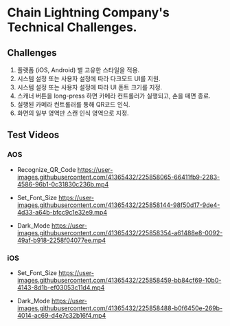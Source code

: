 # Chain Lightning Company's Technical Challenges.

## Challenges
1. 플랫폼 (iOS, Android) 별 고유한 스타일을 적용.
2. 시스템 설정 또는 사용자 설정에 따라 다크모드 UI를 지원.
3. 시스템 설정 또는 사용자 설정에 따라 UI 폰트 크기를 지정.
4. 스캐너 버튼을 long-press 하면 카메라 컨트롤러가 실행되고, 손을 떼면 종료.
5. 실행된 카메라 컨트롤러를 통해 QR코드 인식.
6. 화면의 일부 영역만 스캔 인식 영역으로 지정.

## Test Videos
### AOS
- Recognize_QR_Code
https://user-images.githubusercontent.com/41365432/225858065-66411fb9-2283-4586-96b1-0c31830c236b.mp4

- Set_Font_Size
https://user-images.githubusercontent.com/41365432/225858144-98f50d17-9de4-4d33-a64b-bfcc9c1e32e9.mp4

- Dark_Mode
https://user-images.githubusercontent.com/41365432/225858354-a61488e8-0092-49af-b918-2258f04077ee.mp4

### iOS
- Set_Font_Size
https://user-images.githubusercontent.com/41365432/225858459-bb84cf69-10b0-4143-8d1b-ef03053c11d4.mp4

- Dark_Mode
https://user-images.githubusercontent.com/41365432/225858488-b0f6450e-269b-4014-ac69-d4e7c32b16f4.mp4

